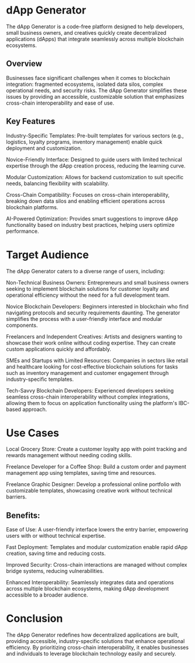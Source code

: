 # dApp Generator
The dApp Generator is a code-free platform designed to help developers, small business owners, and creatives quickly create decentralized applications (dApps) that integrate seamlessly across multiple blockchain ecosystems.

## Overview
Businesses face significant challenges when it comes to blockchain integration: fragmented ecosystems, isolated data silos, complex operational needs, and security risks. The dApp Generator simplifies these issues by providing an accessible, customizable solution that emphasizes cross-chain interoperability and ease of use.

## Key Features
Industry-Specific Templates:
Pre-built templates for various sectors (e.g., logistics, loyalty programs, inventory management) enable quick deployment and customization.

Novice-Friendly Interface:
Designed to guide users with limited technical expertise through the dApp creation process, reducing the learning curve.

Modular Customization:
Allows for backend customization to suit specific needs, balancing flexibility with scalability.

Cross-Chain Compatibility:
Focuses on cross-chain interoperability, breaking down data silos and enabling efficient operations across blockchain platforms.

AI-Powered Optimization:
Provides smart suggestions to improve dApp functionality based on industry best practices, helping users optimize performance.
# Target Audience
The dApp Generator caters to a diverse range of users, including:

Non-Technical Business Owners: Entrepreneurs and small business owners seeking to implement blockchain solutions for customer loyalty and operational efficiency without the need for a full development team.

Novice Blockchain Developers: Beginners interested in blockchain who find navigating protocols and security requirements daunting. The generator simplifies the process with a user-friendly interface and modular components.

Freelancers and Independent Creatives: Artists and designers wanting to showcase their work online without coding expertise. They can create custom applications quickly and affordably.

SMEs and Startups with Limited Resources: Companies in sectors like retail and healthcare looking for cost-effective blockchain solutions for tasks such as inventory management and customer engagement through industry-specific templates.

Tech-Savvy Blockchain Developers: Experienced developers seeking seamless cross-chain interoperability without complex integrations, allowing them to focus on application functionality using the platform's IBC-based approach.

# Use Cases
Local Grocery Store:
Create a customer loyalty app with point tracking and rewards management without needing coding skills.

Freelance Developer for a Coffee Shop:
Build a custom order and payment management app using templates, saving time and resources.

Freelance Graphic Designer:
Develop a professional online portfolio with customizable templates, showcasing creative work without technical barriers.

## Benefits:
Ease of Use: A user-friendly interface lowers the entry barrier, empowering users with or without technical expertise.

Fast Deployment: Templates and modular customization enable rapid dApp creation, saving time and reducing costs.

Improved Security: Cross-chain interactions are managed without complex bridge systems, reducing vulnerabilities.

Enhanced Interoperability: Seamlessly integrates data and operations across multiple blockchain ecosystems, making dApp development accessible to a broader audience.

# Conclusion
The dApp Generator redefines how decentralized applications are built, providing accessible, industry-specific solutions that enhance operational efficiency. By prioritizing cross-chain interoperability, it enables businesses and individuals to leverage blockchain technology easily and securely.

